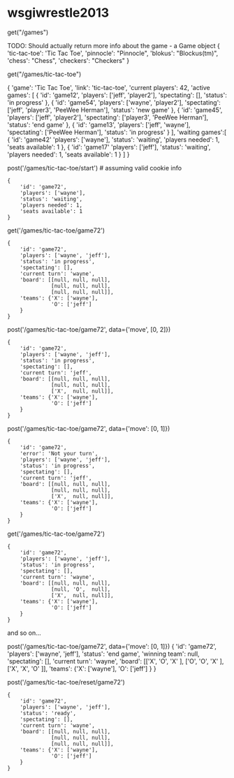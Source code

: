 wsgiwrestle2013
===============

get("/games")

TODO: Should actually return more info about the game - a Game object
{
    'tic-tac-toe': 'Tic Tac Toe',
    'pinnocle': "Pinnocle", 
    'blokus': "Blockus(tm)",
    'chess': "Chess",
    'checkers': "Checkers"
}


get("/games/tic-tac-toe")

{
    'game': 'Tic Tac Toe',
    'link': 'tic-tac-toe',
    'current players': 42,
    'active games': [
        {
            'id': 'game12',
            'players': ['jeff', 'player2'],
            'spectating': [],
            'status': 'in progress'
        },
        {
            'id': 'game54',
            'players': ['wayne', 'player2'],
            'spectating': ['jeff', 'player3', 'PeeWee Herman'],
            'status': 'new game'
        },
        {
            'id': 'game45',
            'players': ['jeff', 'player2'],
            'spectating': ['player3', 'PeeWee Herman'],
            'status': 'end game'
        },
        {
            'id': 'game13',
            'players': ['jeff', 'wayne'],
            'spectating': ['PeeWee Herman'],
            'status': 'in progress'
        }
    ],
    'waiting games':[
        {
            'id': 'game42'
            'players': ['wayne'],
            'status': 'waiting',
            'players needed': 1,
            'seats available': 1
        },
        {
            'id': 'game17'
            'players': ['jeff'],
            'status': 'waiting',
            'players needed': 1,
            'seats available': 1
        }
    ]
}

post('/games/tic-tac-toe/start') # assuming valid cookie info

    {
        'id': 'game72',
        'players': ['wayne'],
        'status': 'waiting',
        'players needed': 1,
        'seats available': 1
    }


get('/games/tic-tac-toe/game72')
    
    {
        'id': 'game72',
        'players': ['wayne', 'jeff'],
        'status': 'in progress',
        'spectating': [],
        'current turn': 'wayne',
        'board': [[null, null, null],
                  [null, null, null],
                  [null, null, null]],
        'teams': {'X': ['wayne'],
                  'O': ['jeff']
        }
    }


post('/games/tic-tac-toe/game72', data={'move', [0, 2]})

    {
        'id': 'game72',
        'players': ['wayne', 'jeff'],
        'status': 'in progress',
        'spectating': [],
        'current turn': 'jeff',
        'board': [[null, null, null],
                  [null, null, null],
                  ['X',  null, null]],
        'teams': {'X': ['wayne'],
                  'O': ['jeff']
        }
    }


post('/games/tic-tac-toe/game72', data={'move': [0, 1]})

    {
        'id': 'game72',
        'error': 'Not your turn',
        'players': ['wayne', 'jeff'],
        'status': 'in progress',
        'spectating': [],
        'current turn': 'jeff',
        'board': [[null, null, null],
                  [null, null, null],
                  ['X',  null, null]],
        'teams': {'X': ['wayne'],
                  'O': ['jeff']
        }
    }


get('/games/tic-tac-toe/game72')
    
    {
        'id': 'game72',
        'players': ['wayne', 'jeff'],
        'status': 'in progress',
        'spectating': [],
        'current turn': 'wayne',
        'board': [[null, null, null],
                  [null, 'O',  null],
                  ['X',  null, null]],
        'teams': {'X': ['wayne'],
                  'O': ['jeff']
        }
    }

and so on...

post('/games/tic-tac-toe/game72', data={'move': [0, 1]})
    {
        'id': 'game72',
        'players': ['wayne', 'jeff'],
        'status': 'end game',
        'winning team': null,
        'spectating': [],
        'current turn': 'wayne',
        'board': [['X',  'O',  'X' ],
                  ['O',  'O',  'X' ],
                  ['X',  'X',  'O' ]],
        'teams': {'X': ['wayne'],
                  'O': ['jeff']
        }
    }


post('/games/tic-tac-toe/reset/game72')
    
    {
        'id': 'game72',
        'players': ['wayne', 'jeff'],
        'status': 'ready',
        'spectating': [],
        'current turn': 'wayne',
        'board': [[null, null, null],
                  [null, null, null],
                  [null, null, null]],
        'teams': {'X': ['wayne'],
                  'O': ['jeff']
        }
    }
